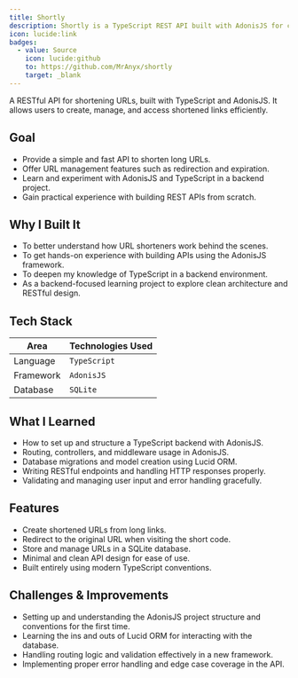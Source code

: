 ```yaml
---
title: Shortly
description: Shortly is a TypeScript REST API built with AdonisJS for creating and managing shortened URLs.
icon: lucide:link
badges:
  - value: Source
    icon: lucide:github
    to: https://github.com/MrAnyx/shortly
    target: _blank
---
```


A RESTful API for shortening URLs, built with TypeScript and AdonisJS. It allows users to create, manage, and access shortened links efficiently.

## Goal

- Provide a simple and fast API to shorten long URLs.
- Offer URL management features such as redirection and expiration.
- Learn and experiment with AdonisJS and TypeScript in a backend project.
- Gain practical experience with building REST APIs from scratch.

## Why I Built It

- To better understand how URL shorteners work behind the scenes.
- To get hands-on experience with building APIs using the AdonisJS framework.
- To deepen my knowledge of TypeScript in a backend environment.
- As a backend-focused learning project to explore clean architecture and RESTful design.

## Tech Stack

| Area         | Technologies Used   |
|--------------|----------------------|
| Language     | `TypeScript`         |
| Framework    | `AdonisJS`           |
| Database     | `SQLite`             |

## What I Learned

- How to set up and structure a TypeScript backend with AdonisJS.
- Routing, controllers, and middleware usage in AdonisJS.
- Database migrations and model creation using Lucid ORM.
- Writing RESTful endpoints and handling HTTP responses properly.
- Validating and managing user input and error handling gracefully.

## Features

- Create shortened URLs from long links.
- Redirect to the original URL when visiting the short code.
- Store and manage URLs in a SQLite database.
- Minimal and clean API design for ease of use.
- Built entirely using modern TypeScript conventions.

## Challenges & Improvements

- Setting up and understanding the AdonisJS project structure and conventions for the first time.
- Learning the ins and outs of Lucid ORM for interacting with the database.
- Handling routing logic and validation effectively in a new framework.
- Implementing proper error handling and edge case coverage in the API.
